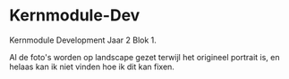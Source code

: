 # Kernmodule-Dev
Kernmodule Development Jaar 2 Blok 1.

Al de foto's worden op landscape gezet terwijl het origineel portrait is, en helaas kan ik niet vinden hoe ik dit kan fixen.
